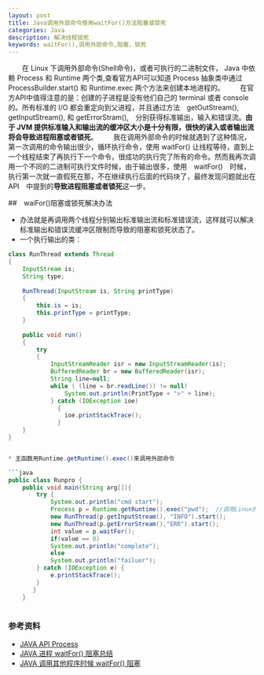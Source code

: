 ```yaml
---
layout: post
title: Java调用外部命令使用waitFor()方法阻塞或锁死
categories: Java
description: 解决线程锁死
keywords: waitFor(),调用外部命令,阻塞，锁死
---
```


　　在 Linux 下调用外部命令(Shell命令)，或者可执行的二进制文件， Java 中依赖 Process 和 Runtime 两个类,查看官方API可以知道 Process 抽象类中通过 ProcessBuilder.start() 和 Runtime.exec 两个方法来创建本地进程的。
　　在官方API中值得注意的是：创建的子进程是没有他们自己的 terminal 或者 console 的。所有标准的 I/O 都会重定向到父进程，并且通过方法　getOutStream(), getInputStream(), 和 getErrorStram(),　分别获得标准输出，输入和错误流。**由于 JVM 提供标准输入和输出流的缓冲区大小是十分有限，很快的读入或者输出流将会导致进程阻塞或者锁死**。
　　我在调用外部命令的时候就遇到了这种情况，第一次调用的命令输出很少，循环执行命令，使用 waitFor() 让线程等待，直到上一个线程结束了再执行下一个命令，很成功的执行完了所有的命令。然而我再次调用一个不同的二进制可执行文件时候，由于输出很多，使用　waitFor()　时候，执行第一次就一直假死在那，不在继续执行后面的代码块了，最终发现问题就出在　API　中提到的**导致进程阻塞或者锁死**这一步。

##　waiFor()阻塞或锁死解决办法
 
* 办法就是再调用两个线程分别输出标准输出流和标准错误流，这样就可以解决标准输出和错误流缓冲区限制而导致的阻塞和锁死状态了。
* 一个执行输出的类：

```java
class RunThread extends Thread
{
    InputStream is;
    String type;
    
    RunThread(InputStream is, String printType)
    {
        this.is = is;
        this.printType = printType;
    }
    
    public void run()
    {
        try
        {
            InputStreamReader isr = new InputStreamReader(is);
            BufferedReader br = new BufferedReader(isr);
            String line=null;
            while ( (line = br.readLine()) != null)
                System.out.println(PrintType + ">" + line);
            } catch (IOException ioe)
              {
                ioe.printStackTrace();
              }
    }
}


* 主函数用Runtime.getRuntime().exec()来调用外部命令

```java
public class Runpro {
    public void main(String arg[]){ 
        try {
            System.out.println("cmd start");
            Process p = Runtime.getRuntime().exec("pwd");  //调用Linux的相关命令  
            new RunThread(p.getInputStream(), "INFO").start(); 
            new RunThread(p.getErrorStream(),"ERR").start();
            int value = p.waitFor();
            if(value == 0)
        	System.out.println("complete");
            else
        	System.out.println("failuer");
        } catch (IOException e) {
            e.printStackTrace();
        }
       }
    }
    
```

### 参考资料

* [JAVA API Process](http://docs.oracle.com/javase/8/docs/api/)
* [ JAVA 进程 waitFor() 阻塞总结](http://www.linuxidc.com/Linux/2011-11/47493.htm)
* [ JAVA 调用其他程序时候 waitFor() 阻塞](http://www.cnblogs.com/yejg1212/archive/2013/06/02/3114242.html)
